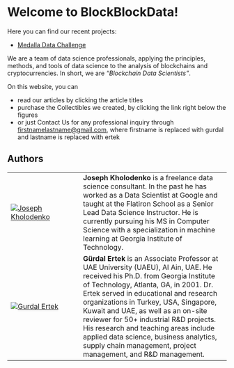 # Welcome to BlockBlockData!

Here you can find our recent projects:

- [Medalla Data Challenge](https://blockblockdata.github.io/medalla-data-challenge/)

We are a team of data science professionals, applying the principles, methods, and tools of data science to the analysis of blockchains and cryptocurrencies. In short, we are *“Blockchain Data Scientists”*.

On this website, you can
- read our articles by clicking the article titles
- purchase the Collectibles we created, by clicking the link right below the figures
- or just Contact Us for any professional inquiry through firstnamelastname@gmail.com, where firstname is replaced with gurdal and lastname is replaced with ertek

## Authors

<table>
  <tr>
    <td width=150px><a href="https://www.linkedin.com/in/josephkholodenko/" target="_blank"><img src="/medalla-data-challenge/a001/images/joseph-kholodenko.png" alt="Joseph Kholodenko"></a></td>
    <td><b>Joseph Kholodenko</b> is a freelance data science consultant. In the past he has worked as a Data Scientist at Google and taught at the Flatiron School as a Senior Lead Data Science Instructor. He is currently pursuing his MS in Computer Science with a specialization in machine learning at Georgia Institute of Technology.
    </td>
  </tr>
  <tr>
    <td width=150px><a href="https://www.linkedin.com/in/gurdalertek/" target="_blank"><img src="/medalla-data-challenge/a001/images/gurdal-ertek.png" alt="Gurdal Ertek"></a></td>
    <td><b>Gürdal Ertek</b> is an Associate Professor at UAE University (UAEU), Al Ain, UAE. He received his Ph.D. from Georgia Institute of Technology, Atlanta, GA, in 2001. Dr. Ertek served in educational and research organizations in Turkey, USA, Singapore, Kuwait and UAE, as well as an on-site reviewer for 50+ industrial R&D projects. His research and teaching areas include applied data science, business analytics, supply chain management, project management, and R&D management.</td>
  </tr>
</table>



